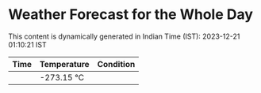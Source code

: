 # Weather Forecast for the Whole Day

This content is dynamically generated in Indian Time (IST): 2023-12-21 01:10:21 IST

| Time | Temperature | Condition |
| --- | --- | --- |
|  | -273.15 °C |   |

